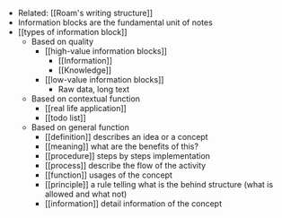- Related: [[Roam's writing structure]]
- Information blocks are the fundamental unit of notes
- [[types of information block]]
    - Based on quality
        - [[high-value information blocks]]
            - [[Information]]
            - [[Knowledge]]
        - [[low-value information blocks]]
            - Raw data, long text
    - Based on contextual function
        - [[real life application]]
        - [[todo list]]
    - Based on general function
        - [[definition]] describes an idea or a concept
        - [[meaning]] what are the benefits of this?
        - [[procedure]] steps by steps implementation
        - [[process]] describe the flow of the activity
        - [[function]] usages of the concept
        - [[principle]] a rule telling what is the behind structure (what is allowed and what not)
        - [[information]] detail information of the concept
